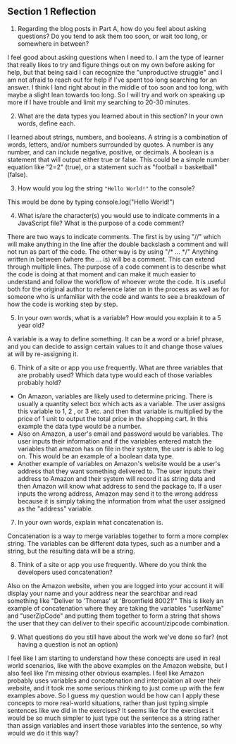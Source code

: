 ## Section 1 Reflection

1. Regarding the blog posts in Part A, how do you feel about asking questions? Do you tend to ask them too soon, or wait too long, or somewhere in between?

I feel good about asking questions when I need to.  I am the type of learner that really likes to try and figure things out on my own before asking for help, but that being said I can recognize the "unproductive struggle" and I am not afraid to reach out for help if I've spent too long searching for an answer.  I think I land right about in the middle of too soon and too long, with maybe a slight lean towards too long.  So I will try and work on speaking up more if I have trouble and limit my searching to 20-30 minutes.

2. What are the data types you learned about in this section? In your own words, define each.

I learned about strings, numbers, and booleans.  A string is a combination of words, letters, and/or numbers surrounded by quotes. A number is any number, and can include negative, positive, or decimals.  A boolean is a statement that will output either true or false.  This could be a simple number equation like "2=2" (true), or a statement such as "football = basketball" (false).

3. How would you log the string `"Hello World!"` to the console?

This would be done by typing console.log("Hello World!")

4. What is/are the character(s) you would use to indicate comments in a JavaScript file? What is the purpose of a code comment?

There are two ways to indicate comments. The first is by using "//" which will make anything in the line after the double backslash a comment and will not run as part of the code.  The other way is by using "/* ... */" Anything written in between (where the ... is) will be a comment.  This can extend through multiple lines.  The purpose of a code comment is to describe what the code is doing at that moment and can make it much easier to understand and follow the workflow of whoever wrote the code.  It is useful both for the original author to reference later on in the process as well as for someone who is unfamiliar with the code and wants to see a breakdown of how the code is working step by step.

5. In your own words, what is a variable? How would you explain it to a 5 year old?

A variable is a way to define something.  It can be a word or a brief phrase, and you can decide to assign certain values to it and change those values at will by re-assigning it.

6. Think of a site or app you use frequently. What are three variables that are probably used? Which data type would each of those variables probably hold?

- On Amazon, variables are likely used to determine pricing.  There is usually a quantity select box which acts as a variable.  The user assigns this variable to 1, 2 , or 3 etc. and then that variable is multiplied by the price of 1 unit to output the total price in the shopping cart.  In this example the data type would be a number.
- Also on Amazon, a user's email and password would be variables.  The user inputs their information and if the variables entered match the variables that amazon has on file in their system, the user is able to log on.  This would be an example of a boolean data type.
- Another example of variables on Amazon's website would be a user's address that they want something delivered to. The user inputs their address to Amazon and their system will record it as string data and then Amazon will know what address to send the package to.  If a user inputs the wrong address, Amazon may send it to the wrong address because it is simply taking the information from what the user assigned as the "address" variable.

7. In your own words, explain what concatenation is.

Concatenation is a way to merge variables together to form a more complex string.  The variables can be different data types, such as a number and a string, but the resulting data will be a string.

8. Think of a site or app you use frequently. Where do you think the developers used concatenation?

Also on the Amazon website, when you are logged into your account it will display your name and your address near the searchbar and read something like "Deliver to 'Thomas' at 'Broomfield 80021'" This is likely an example of concatenation where they are taking the variables "userName" and "userZipCode" and putting them together to form a string that shows the user that they can deliver to their specific account/zipcode combination.

9. What questions do you still have about the work we've done so far? (not having a question is not an option)

I feel like I am starting to understand how these concepts are used in real world scenarios, like with the above examples on the Amazon website, but I also feel like I'm missing other obvious examples.  I feel like Amazon probably uses variables and concatenation and interpolation all over their website, and it took me some serious thinking to just come up with the few examples above.  So I guess my question would be how can I apply these concepts to more real-world situations, rather than just typing simple sentences like we did in the exercises?  It seems like for the exercises it would be so much simpler to just type out the sentence as a string rather than assign variables and insert those variables into the sentence, so why would we do it this way?
